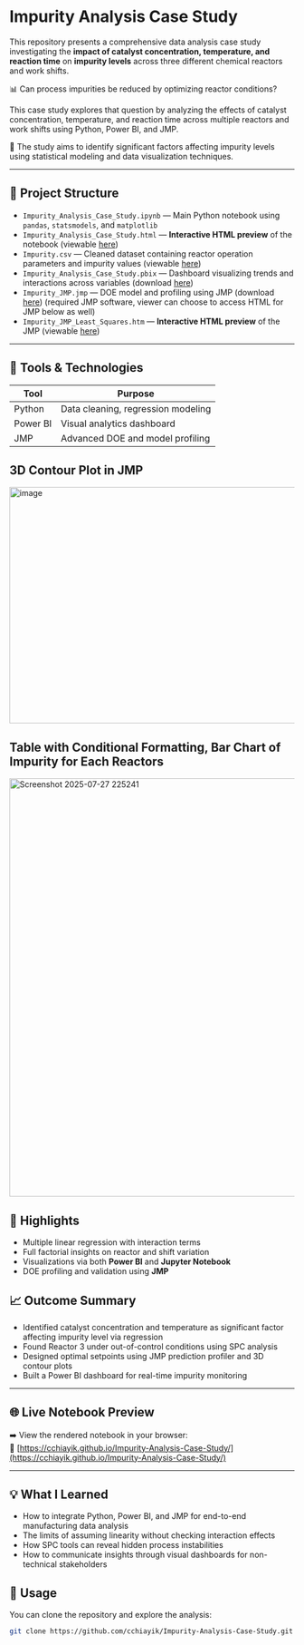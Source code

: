 # Impurity Analysis Case Study

This repository presents a comprehensive data analysis case study investigating the **impact of catalyst concentration, temperature, and reaction time** on **impurity levels** across three different chemical reactors and work shifts.

📊 Can process impurities be reduced by optimizing reactor conditions?

This case study explores that question by analyzing the effects of catalyst concentration, temperature, and reaction time across multiple reactors and work shifts using Python, Power BI, and JMP.

🔬 The study aims to identify significant factors affecting impurity levels using statistical modeling and data visualization techniques.

---

## 📁 Project Structure

- `Impurity_Analysis_Case_Study.ipynb` — Main Python notebook using `pandas`, `statsmodels`, and `matplotlib`
- `Impurity_Analysis_Case_Study.html` — **Interactive HTML preview** of the notebook (viewable [here](https://cchiayik.github.io/Impurity-Analysis-Case-Study/))
- `Impurity.csv` — Cleaned dataset containing reactor operation parameters and impurity values (viewable [here](https://github.com/cchiayik/Impurity-Analysis-Case-Study/blob/impurity-analysis-case-study/data/Impurity.csv))
- `Impurity_Analysis_Case_Study.pbix` — Dashboard visualizing trends and interactions across variables (download [here](https://github.com/cchiayik/Impurity-Analysis-Case-Study/raw/refs/heads/impurity-analysis-case-study/power_bi/Impurity%20Analysis%20Case%20Study.pbix))
- `Impurity_JMP.jmp` — DOE model and profiling using JMP (download [here](https://github.com/cchiayik/Impurity-Analysis-Case-Study/raw/refs/heads/impurity-analysis-case-study/jmp_analysis/Impurity%20JMP.jmp)) (required JMP software, viewer can choose to access HTML for JMP below as well)
- `Impurity_JMP_Least_Squares.htm` — **Interactive HTML preview** of the JMP (viewable [here](https://cchiayik.github.io/Impurity-Analysis-Case-Study/Impurity%20JMP%20-%20Fit%20Least%20Squares.htm )) 
---

## 🚀 Tools & Technologies

| Tool         | Purpose                               |
|--------------|----------------------------------------|
| Python       | Data cleaning, regression modeling     |
| Power BI     | Visual analytics dashboard             |
| JMP          | Advanced DOE and model profiling       |

3D Contour Plot in JMP
---
<img width="857" height="417" alt="image" src="https://github.com/user-attachments/assets/d7e87979-b2df-472e-a1ec-2e25b08c6172" />



Table with Conditional Formatting, Bar Chart of Impurity for Each Reactors
---

<img width="1316" height="738" alt="Screenshot 2025-07-27 225241" src="https://github.com/user-attachments/assets/536a690e-82d5-4b9e-8551-2b3590f2f6a8" />



## 🔎 Highlights

- Multiple linear regression with interaction terms  
- Full factorial insights on reactor and shift variation  
- Visualizations via both **Power BI** and **Jupyter Notebook**
- DOE profiling and validation using **JMP**

📈 Outcome Summary
---
- Identified catalyst concentration and temperature as significant factor affecting impurity level via regression
- Found Reactor 3 under out-of-control conditions using SPC analysis
- Designed optimal setpoints using JMP prediction profiler and 3D contour plots
- Built a Power BI dashboard for real-time impurity monitoring

---

## 🌐 Live Notebook Preview

➡️ View the rendered notebook in your browser:  
🔗 [https://cchiayik.github.io/Impurity-Analysis-Case-Study/](https://cchiayik.github.io/Impurity-Analysis-Case-Study/)

---

💡 **What I Learned**
---
- How to integrate Python, Power BI, and JMP for end-to-end manufacturing data analysis
- The limits of assuming linearity without checking interaction effects
- How SPC tools can reveal hidden process instabilities
- How to communicate insights through visual dashboards for non-technical stakeholders

## 📌 Usage

You can clone the repository and explore the analysis:

```bash
git clone https://github.com/cchiayik/Impurity-Analysis-Case-Study.git
